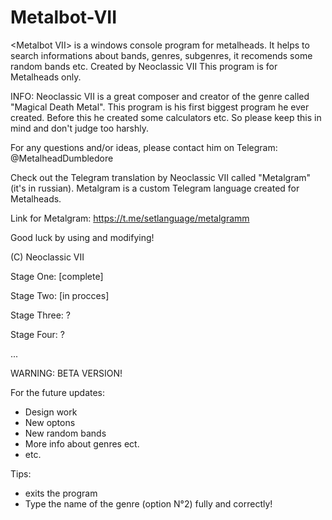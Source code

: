 # Metalbot-VII
&lt;Metalbot VII> is a windows console program for metalheads. It helps to search informations about bands, genres, subgenres, it recomends some random bands etc.
Created by Neoclassic VII
This program is for Metalheads only.


INFO: Neoclassic VII is a great composer and creator of the genre called "Magical Death Metal". This program is his first biggest program he ever created. Before this he created some calculators etc. So please keep this in mind  and don't judgе too harshly. 

For any questions and/or ideas, please contact him оn Telegram: @MetalheadDumbledore

Check out the Telegram translation by Neoclassic VII called "Metalgram" (it's in russian). Metalgram is a custom Telegram language created for Metalheads.

Link for Metalgram: https://t.me/setlanguage/metalgramm

Good luck by using and modifying!

(C) Neoclassic VII

Stage One: [complete]

Stage Two: [in procces]

Stage Three: ?

Stage Four: ?

...

WARNING: BETA VERSION!

For the future updates:

- Design work 
- New optons 
- New random bands
- More info about genres ect.
- etc.

Tips:
- <Ctrl C> exits the program
- Type the name of the genre (option N°2) fully and correctly!
